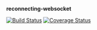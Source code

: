 **reconnecting-websocket**

[![Build Status](https://travis-ci.org/khromkov/rws.svg?branch=master)](https://travis-ci.org/khromkov/rws)
[![Coverage Status](https://coveralls.io/repos/github/khromkov/rws/badge.svg?branch=master)](https://coveralls.io/github/khromkov/rws?branch=master)